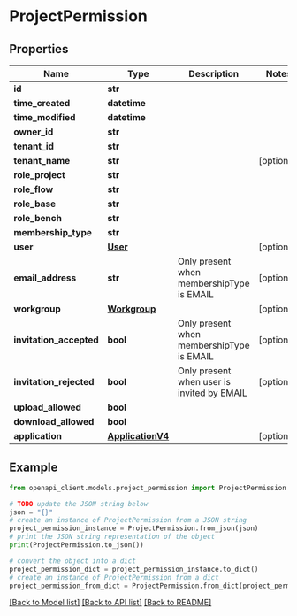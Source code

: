 # ProjectPermission


## Properties

Name | Type | Description | Notes
------------ | ------------- | ------------- | -------------
**id** | **str** |  | 
**time_created** | **datetime** |  | 
**time_modified** | **datetime** |  | 
**owner_id** | **str** |  | 
**tenant_id** | **str** |  | 
**tenant_name** | **str** |  | [optional] 
**role_project** | **str** |  | 
**role_flow** | **str** |  | 
**role_base** | **str** |  | 
**role_bench** | **str** |  | 
**membership_type** | **str** |  | 
**user** | [**User**](User.md) |  | [optional] 
**email_address** | **str** | Only present when membershipType is EMAIL | [optional] 
**workgroup** | [**Workgroup**](Workgroup.md) |  | [optional] 
**invitation_accepted** | **bool** | Only present when membershipType is EMAIL | [optional] 
**invitation_rejected** | **bool** | Only present when user is invited by EMAIL | [optional] 
**upload_allowed** | **bool** |  | 
**download_allowed** | **bool** |  | 
**application** | [**ApplicationV4**](ApplicationV4.md) |  | [optional] 

## Example

```python
from openapi_client.models.project_permission import ProjectPermission

# TODO update the JSON string below
json = "{}"
# create an instance of ProjectPermission from a JSON string
project_permission_instance = ProjectPermission.from_json(json)
# print the JSON string representation of the object
print(ProjectPermission.to_json())

# convert the object into a dict
project_permission_dict = project_permission_instance.to_dict()
# create an instance of ProjectPermission from a dict
project_permission_from_dict = ProjectPermission.from_dict(project_permission_dict)
```
[[Back to Model list]](../README.md#documentation-for-models) [[Back to API list]](../README.md#documentation-for-api-endpoints) [[Back to README]](../README.md)


